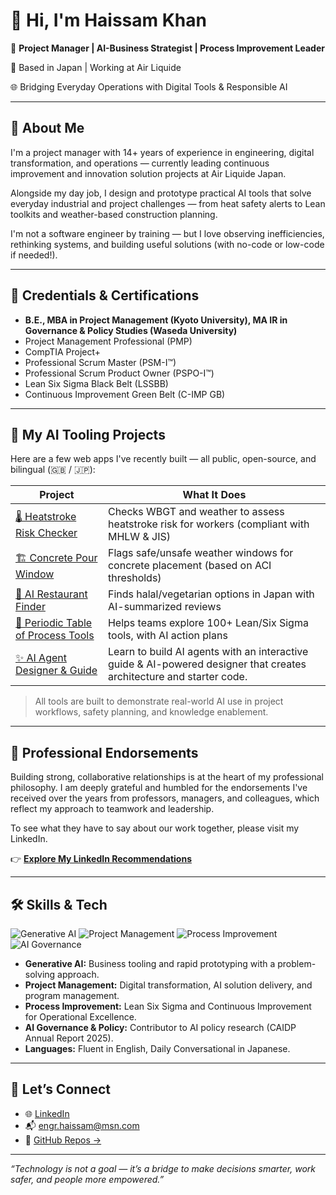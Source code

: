 # 👋 Hi, I'm Haissam Khan

🎯 **Project Manager | AI-Business Strategist | Process Improvement Leader**

📍 Based in Japan | Working at Air Liquide  

🌐 Bridging Everyday Operations with Digital Tools & Responsible AI

---

## 🧠 About Me

I'm a project manager with 14+ years of experience in engineering, digital transformation, and operations — currently leading continuous improvement and innovation solution projects at Air Liquide Japan.

Alongside my day job, I design and prototype practical AI tools that solve everyday industrial and project challenges — from heat safety alerts to Lean toolkits and weather-based construction planning.

I'm not a software engineer by training — but I love observing inefficiencies, rethinking systems, and building useful solutions (with no-code or low-code if needed!).

---

## 📜 Credentials & Certifications

-   **B.E., MBA in Project Management (Kyoto University), MA IR in Governance & Policy Studies (Waseda University)**
-   Project Management Professional (PMP)
-   CompTIA Project+
-   Professional Scrum Master (PSM-I™)
-   Professional Scrum Product Owner (PSPO-I™)
-   Lean Six Sigma Black Belt (LSSBB)
-   Continuous Improvement Green Belt (C-IMP GB)

---

## 🚀 My AI Tooling Projects

Here are a few web apps I've recently built — all public, open-source, and bilingual (🇬🇧 / 🇯🇵):

| Project | What It Does |
|--------|---------------|
| [🌡️ Heatstroke Risk Checker](https://khanhaissam.github.io/heatstroke-risk-checker/) | Checks WBGT and weather to assess heatstroke risk for workers (compliant with MHLW & JIS) |
| [🏗️ Concrete Pour Window](https://khanhaissam.github.io/concrete-pour-weather-window/) | Flags safe/unsafe weather windows for concrete placement (based on ACI thresholds) |
| [🍱 AI Restaurant Finder](https://khanhaissam.github.io/live-restaurant-finder/) | Finds halal/vegetarian options in Japan with AI-summarized reviews |
| [🧪 Periodic Table of Process Tools](https://khanhaissam.github.io/process-tools-periodic-table/) | Helps teams explore 100+ Lean/Six Sigma tools, with AI action plans |
| [✨ AI Agent Designer & Guide](https://khanhaissam.github.io/guide-to-building-agents/) | Learn to build AI agents with an interactive guide & AI-powered designer that creates architecture and starter code. |

> All tools are built to demonstrate real-world AI use in project workflows, safety planning, and knowledge enablement.

---

## 🤝 Professional Endorsements

Building strong, collaborative relationships is at the heart of my professional philosophy. I am deeply grateful and humbled for the endorsements I've received over the years from professors, managers, and colleagues, which reflect my approach to teamwork and leadership.

To see what they have to say about our work together, please visit my LinkedIn.

👉 **[Explore My LinkedIn Recommendations](https://www.linkedin.com/in/haissam-khan/)**

---

## 🛠️ Skills & Tech

![Generative AI](https://img.shields.io/badge/Generative_AI-Gemini_&_GPT-blue?style=for-the-badge&logo=google-gemini)
![Project Management](https://img.shields.io/badge/Project_Management-PMP_&_Agile-green?style=for-the-badge&logo=pmi)
![Process Improvement](https://img.shields.io/badge/Process_Improvement-Lean_Six_Sigma-purple?style=for-the-badge)
![AI Governance](https://img.shields.io/badge/AI_Governance-Policy_&_Ethics-lightgrey?style=for-the-badge)

- **Generative AI:** Business tooling and rapid prototyping with a problem-solving approach.
- **Project Management:** Digital transformation, AI solution delivery, and program management.
- **Process Improvement:** Lean Six Sigma and Continuous Improvement for Operational Excellence.
- **AI Governance & Policy:** Contributor to AI policy research (CAIDP Annual Report 2025).
- **Languages:** Fluent in English, Daily Conversational in Japanese.

---

## 💼 Let’s Connect

- 🌐 [LinkedIn](https://www.linkedin.com/in/haissam-khan/)
- 📬 [engr.haissam@msn.com](mailto:engr.haissam@msn.com)
- 📂 [GitHub Repos →](https://github.com/khanhaissam?tab=repositories)

---

_“Technology is not a goal — it’s a bridge to make decisions smarter, work safer, and people more empowered.”_
